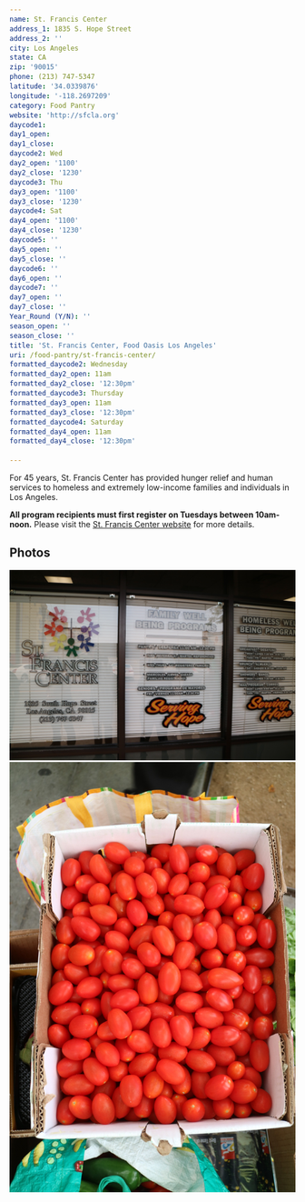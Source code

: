 ```yaml
---
name: St. Francis Center
address_1: 1835 S. Hope Street
address_2: ''
city: Los Angeles
state: CA
zip: '90015'
phone: (213) 747-5347
latitude: '34.0339876'
longitude: '-118.2697209'
category: Food Pantry
website: 'http://sfcla.org'
daycode1:
day1_open:
day1_close:
daycode2: Wed
day2_open: '1100'
day2_close: '1230'
daycode3: Thu
day3_open: '1100'
day3_close: '1230'
daycode4: Sat
day4_open: '1100'
day4_close: '1230'
daycode5: ''
day5_open: ''
day5_close: ''
daycode6: ''
day6_open: ''
daycode7: ''
day7_open: ''
day7_close: ''
Year_Round (Y/N): ''
season_open: ''
season_close: ''
title: 'St. Francis Center, Food Oasis Los Angeles'
uri: /food-pantry/st-francis-center/
formatted_daycode2: Wednesday
formatted_day2_open: 11am
formatted_day2_close: '12:30pm'
formatted_daycode3: Thursday
formatted_day3_open: 11am
formatted_day3_close: '12:30pm'
formatted_daycode4: Saturday
formatted_day4_open: 11am
formatted_day4_close: '12:30pm'

---
```


For 45 years, St. Francis Center has provided hunger relief and human services to homeless and extremely low-income families and individuals in Los Angeles.

**All program recipients must first register on Tuesdays between 10am-noon.** Please visit the [St. Francis Center website](http://sfcla.org/programs/family-well-being/) for more details.

## Photos

![Window at Saint Francis Center](/assets/images/photos/food-pantry/st-francis-center/1.jpg)
![Tomatoes at Saint Francis Center](/assets/images/photos/food-pantry/st-francis-center/2.jpg)
